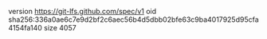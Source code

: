 version https://git-lfs.github.com/spec/v1
oid sha256:336a0ae6c7e9d2bf2c6aec56b4d5dbb02bfe63c9ba4017925d95cfa4154fa140
size 4057
